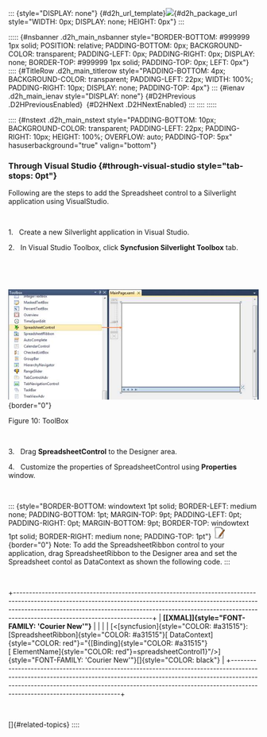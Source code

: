 ::: {style="DISPLAY: none"}
[](ms-xhelp:///?Id=d2h_url_template){#d2h_url_template}![](!package_url!){#d2h_package_url style="WIDTH: 0px; DISPLAY: none; HEIGHT: 0px"}
:::

::::: {#nsbanner .d2h_main_nsbanner style="BORDER-BOTTOM: #999999 1px solid; POSITION: relative; PADDING-BOTTOM: 0px; BACKGROUND-COLOR: transparent; PADDING-LEFT: 0px; PADDING-RIGHT: 0px; DISPLAY: none; BORDER-TOP: #999999 1px solid; PADDING-TOP: 0px; LEFT: 0px"}
:::: {#TitleRow .d2h_main_titlerow style="PADDING-BOTTOM: 4px; BACKGROUND-COLOR: transparent; PADDING-LEFT: 22px; WIDTH: 100%; PADDING-RIGHT: 10px; DISPLAY: none; PADDING-TOP: 4px"}
::: {#ienav .d2h_main_ienav style="DISPLAY: none"}
[](ms-xhelp:///?Id=f6e5b97a-d626-4c24-96ef-624b3e2d96b5){#D2HPrevious .D2HPreviousEnabled}  [](ms-xhelp:///?Id=47d016e5-eb6b-4b30-ad97-e6b380d35644){#D2HNext .D2HNextEnabled}
:::
::::
:::::

:::: {#nstext .d2h_main_nstext style="PADDING-BOTTOM: 10px; BACKGROUND-COLOR: transparent; PADDING-LEFT: 22px; PADDING-RIGHT: 10px; HEIGHT: 100%; OVERFLOW: auto; PADDING-TOP: 5px" hasuserbackground="true" valign="bottom"}
### Through Visual Studio {#through-visual-studio style="tab-stops: 0pt"}

Following are the steps to add the Spreadsheet control to a Silverlight application using VisualStudio.

 

1.   Create a new Silverlight application in Visual Studio.

2.   In Visual Studio Toolbox, click **Syncfusion Silverlight Toolbox** tab.

 

 

![](ImagesExt/image20_12.jpg){border="0"}

Figure 10: ToolBox

 

3.   Drag **SpreadsheetControl** to the Designer area.

4.   Customize the properties of SpreadsheetControl using **Properties** window.

 

::: {style="BORDER-BOTTOM: windowtext 1pt solid; BORDER-LEFT: medium none; PADDING-BOTTOM: 1pt; MARGIN-TOP: 9pt; PADDING-LEFT: 0pt; PADDING-RIGHT: 0pt; MARGIN-BOTTOM: 9pt; BORDER-TOP: windowtext 1pt solid; BORDER-RIGHT: medium none; PADDING-TOP: 1pt"}
![](ImagesExt/image20_0.jpg){border="0"} Note: To add the SpreadsheetRibbon control to your application, drag SpreadsheetRibbon to the Designer area and set the Spreadsheet contol as DataContext as shown the following code.
:::

 

+-------------------------------------------------------------------------------------------------------------------------------------------------------------------------------------------------------------------------------------------------------------------------------------+
| **[\[XMAL\]]{style="FONT-FAMILY: 'Courier New'"}**                                                                                                                                                                                                                                  |
|                                                                                                                                                                                                                                                                                     |
| [\<[syncfusion]{style="COLOR: #a31515"}:[SpreadsheetRibbon]{style="COLOR: #a31515"}[ DataContext]{style="COLOR: red"}=\"{[Binding]{style="COLOR: #a31515"}[ ElementName]{style="COLOR: red"}=spreadsheetControl1}\"/\>]{style="FONT-FAMILY: 'Courier New'"}[]{style="COLOR: black"} |
+-------------------------------------------------------------------------------------------------------------------------------------------------------------------------------------------------------------------------------------------------------------------------------------+

 

[]{#related-topics}
::::

